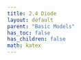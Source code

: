 ```yaml
---
title: 2.4 Diode
layout: default
parent: "Basic Models"
has_toc: false
has_children: false
math: katex
---
```

